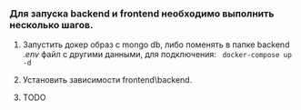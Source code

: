 ### Для запуска backend и frontend необходимо выполнить несколько шагов.

1) Запустить докер образ с mongo db, либо поменять в папке backend *.env* файл с другими данными, для подключения: 
`` docker-compose up -d``

2) Установить зависимости frontend\backend.

3) TODO



